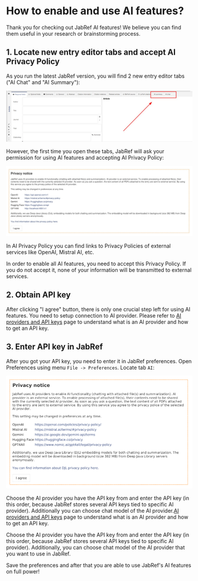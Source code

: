# How to enable and use AI features?

Thank you for checking out JabRef AI features! We believe you can find them useful in your research or brainstorming process.

## 1. Locate new entry editor tabs and accept AI Privacy Policy

As you run the latest JabRef version, you will find 2 new entry editor tabs ("AI Chat" and "AI Summary"):

![New entry editor tabs](../.gitbook/assets/ai-new-entries.png)

However, the first time you open these tabs, JabRef will ask your permission for using AI features and accepting AI Privacy Policy:

![AI Privacy Policy](../.gitbook/assets/ai-privacy-policy.png)

In AI Privacy Policy you can find links to Privacy Policies of external services like OpenAI, Mistral AI, etc.

In order to enable all AI features, you need to accept this Privacy Policy. If you do not accept it, none of your information will be transmitted to external services.

## 2. Obtain API key

After clicking "I agree" button, there is only one crucial step left for using AI features. You need to setup connection to AI provider. Please refer to [AI providers and API keys](ai-providers-and-api-keys.md) page to understand what is an AI provider and how to get an API key.

## 3. Enter API key in JabRef

After you got your API key, you need to enter it in JabRef preferences. Open Preferences using menu `File -> Preferences`. Locate tab `AI`:

![AI preferences](../.gitbook/assets/ai-preferences-connection.png)

Choose the AI provider you have the API key from and enter the API key (in this order, because JabRef stores several API keys tied to specific AI provider). Additionally you can choose chat model of the AI provider.[AI providers and API keys](ai-providers-and-api-keys.md) page to understand what is an AI provider and how to get an API key.

Choose the AI provider you have the API key from and enter the API key (in this order, because JabRef stores several API keys tied to specific AI provider). Additionally, you can choose chat model of the AI provider that you want to use in JabRef.

Save the preferences and after that you are able to use JabRef's AI features on full power!
